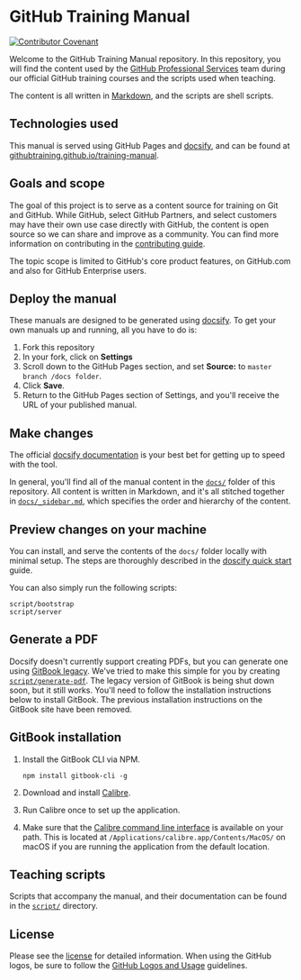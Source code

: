 # GitHub Training Manual

[![Contributor Covenant](https://img.shields.io/badge/Contributor%20Covenant-v2.0%20adopted-ff69b4.svg)](code_of_conduct.md)

Welcome to the GitHub Training Manual repository. In this repository, you will find the content used by the [GitHub Professional Services](https://services.github.com/) team during our official GitHub training courses and the scripts used when teaching.

The content is all written in [Markdown](https://guides.github.com/features/mastering-markdown/), and the scripts are shell scripts.

## Technologies used

This manual is served using GitHub Pages and [docsify](https://docsify.js.org), and can be found at [githubtraining.github.io/training-manual](https://githubtraining.github.io/training-manual/#/).

## Goals and scope

The goal of this project is to serve as a content source for training on Git and GitHub. While GitHub, select GitHub Partners, and select customers may have their own use case directly with GitHub, the content is open source so we can share and improve as a community. You can find more information on contributing in the [contributing guide](CONTRIBUTING.md).

The topic scope is limited to GitHub's core product features, on GitHub.com and also for GitHub Enterprise users.

## Deploy the manual

These manuals are designed to be generated using [docsify](https://docsify.js.org). To get your own manuals up and running, all you have to do is:

1. Fork this repository
2. In your fork, click on **Settings**
3. Scroll down to the GitHub Pages section, and set **Source:** to `master branch /docs folder`.
4. Click **Save**.
5. Return to the GitHub Pages section of Settings, and you'll receive the URL of your published manual.

## Make changes

The official [docsify documentation](https://docsify.js.org/#/?id=docsify) is your best bet for getting up to speed with the tool.

In general, you'll find all of the manual content in the [`docs/`](docs/) folder of this repository. All content is written in Markdown, and it's all stitched together in [`docs/_sidebar.md`](docs/_sidebar.md), which specifies the order and hierarchy of the content.

## Preview changes on your machine

You can install, and serve the contents of the `docs/` folder locally with minimal setup. The steps are thoroughly described in the [doscify quick start](https://docsify.js.org/#/quickstart) guide.

You can also simply run the following scripts:

```shell
script/bootstrap
script/server
```

## Generate a PDF

Docsify doesn't currently support creating PDFs, but you can generate one using [GitBook legacy](https://docs.gitbook.com/resources/gitbook-legacy). We've tried to make this simple for you by creating [`script/generate-pdf`](script/generate-pdf).  The legacy version of GitBook is being shut down soon, but it still works.  You'll need to follow the installation instructions below to install GitBook.  The previous installation instructions on the GitBook site have been removed.

## GitBook installation

1. Install the GitBook CLI via NPM.

   ```shell
   npm install gitbook-cli -g
   ```

1. Download and install [Calibre](https://calibre-ebook.com/download).

1. Run Calibre once to set up the application.

1. Make sure that the [Calibre command line interface](https://manual.calibre-ebook.com/generated/en/cli-index.html) is available on your path.  This is located at `/Applications/calibre.app/Contents/MacOS/` on macOS if you are running the application from the default location.

## Teaching scripts

Scripts that accompany the manual, and their documentation can be found in the [`script/`](script/) directory.

## License

Please see the [license](LICENSE) for detailed information. When using the GitHub logos, be sure to follow the [GitHub Logos and Usage](https://github.com/logos) guidelines.
